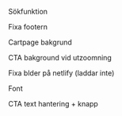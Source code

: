 Sökfunktion

Fixa footern

Cartpage bakgrund

CTA bakground vid utzoomning

Fixa blder på netlify (laddar inte)

Font

CTA text hantering + knapp